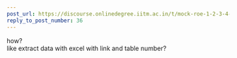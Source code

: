 ```yaml
---
post_url: https://discourse.onlinedegree.iitm.ac.in/t/mock-roe-1-2-3-4-tds-jan-2025/168449/38
reply_to_post_number: 36
---
```

how?  
like extract data with excel with link and table number?